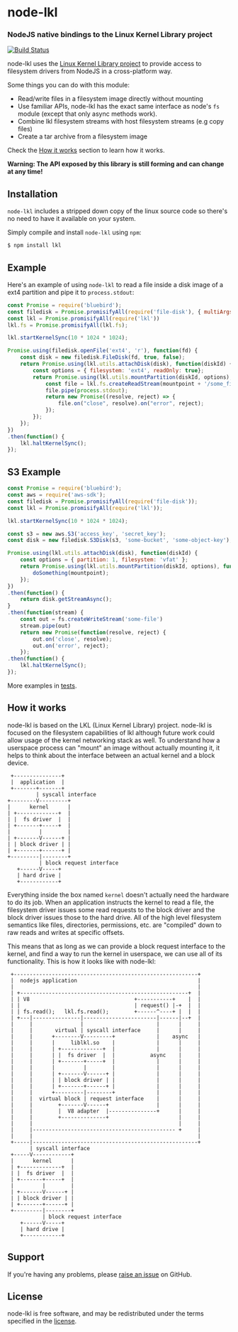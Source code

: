 node-lkl
=========
### NodeJS native bindings to the Linux Kernel Library project
[![Build Status](https://travis-ci.org/resin-io/node-lkl.svg?branch=master)](https://travis-ci.org/resin-io/node-lkl)

node-lkl uses the [Linux Kernel Library project](https://github.com/lkl/linux) to provide access to filesystem drivers
from NodeJS in a cross-platform way.

Some things you can do with this module:

* Read/write files in a filesystem image directly without mounting
* Use familiar APIs, node-lkl has the exact same interface as node's `fs` module (except that only async methods work).
* Combine lkl filesystem streams with host filesystem streams (e.g copy files)
* Create a tar archive from a filesystem image

Check the [How it works](#how-it-works) section to learn how it works.

**Warning: The API exposed by this library is still forming and can change at
any time!**

Installation
------------

`node-lkl` includes a stripped down copy of the linux source code so
there's no need to have it available on your system.

Simply compile and install `node-lkl` using `npm`:

``` bash
$ npm install lkl
```

Example
-------

Here's an example of using `node-lkl` to read a file inside a disk image of
a ext4 partition and pipe it to `process.stdout`:

``` javascript
const Promise = require('bluebird');
const filedisk = Promise.promisifyAll(require('file-disk'), { multiArgs: true });
const lkl = Promise.promisifyAll(require('lkl'))
lkl.fs = Promise.promisifyAll(lkl.fs);

lkl.startKernelSync(10 * 1024 * 1024);

Promise.using(filedisk.openFile('ext4', 'r'), function(fd) {
	const disk = new filedisk.FileDisk(fd, true, false);
	return Promise.using(lkl.utils.attachDisk(disk), function(diskId) {
		const options = { filesystem: 'ext4', readOnly: true};
		return Promise.using(lkl.utils.mountPartition(diskId, options), function(mountpoint) {
			const file = lkl.fs.createReadStream(mountpoint + '/some_file');
			file.pipe(process.stdout);
			return new Promise((resolve, reject) => {
				file.on("close", resolve).on("error", reject);
			});
		});
	});
})
.then(function() {
	lkl.haltKernelSync();
});
```

S3 Example
----------

```javascript
const Promise = require('bluebird');
const aws = require('aws-sdk');
const filedisk = Promise.promisifyAll(require('file-disk'));
const lkl = Promise.promisifyAll(require('lkl'));

lkl.startKernelSync(10 * 1024 * 1024);

const s3 = new aws.S3('access_key', 'secret_key');
const disk = new filedisk.S3Disk(s3, 'some-bucket', 'some-object-key');

Promise.using(lkl.utils.attachDisk(disk), function(diskId) {
	const options = { partition: 1, filesystem: 'vfat' };
	return Promise.using(lkl.utils.mountPartition(diskId, options), function(mountpoint) {
		doSomething(mountpoint);
	});
})
.then(function() {
	return disk.getStreamAsync();
}
.then(function(stream) {
	const out = fs.createWriteStream('some-file')
	stream.pipe(out)
	return new Promise(function(resolve, reject) {
		out.on('close', resolve);
		out.on('error', reject);
	});
.then(function() {
	lkl.haltKernelSync();
});
```

More examples in [tests](test/index.js).

How it works
------------

node-lkl is based on the LKL (Linux Kernel Library) project. node-lkl is
focused on the filesystem capabilities of lkl although future work could allow
usage of the kernel networking stack as well. To understand how a userspace
process can "mount" an image without actually mounting it, it helps to think
about the interface between an actual kernel and a block device.

```
 +---------------+
 |  application  |
 +-------+-------+
         | syscall interface
+--------V---------+
|      kernel      |
| +-------------+  |
| |  fs driver  |  |
| +-------+-----+  |
|         |        |
| +-------V------+ |
| | block driver | |
| +-------+------+ |
+---------|--------+
          | block request interface
   +------V-----+
   | hard drive |
   +------------+
```

Everything inside the box named `kernel` doesn't actually need the hardware
to do its job. When an application instructs the kernel to read a file, the
filesystem driver issues some read requests to the block driver and the block
driver issues those to the hard drive. All of the high level filesystem
semantics like files, directories, permissions, etc. are "compiled" down to raw
reads and writes at specific offsets.

This means that as long as we can provide a block request interface to the
kernel, and find a way to run the kernel in userspace, we can use all of its
functionality. This is how it looks like with node-lkl:

```
 +----------------------------------------------------------+
 |  nodejs application                                      |
 |                                                          |
 | +-----------------------------------------------------+  |
 | | V8                                 +-----------+    |  |
 | |                                    | request() |-+  |  |
 | | fs.read();   lkl.fs.read();        +------^----+ |  |  |
 | +---|---------------|-----------------------|------|--+  |
 |     |               |                       |      |     |
 |     |       virtual | syscall interface     |      |     |
 |     |      +--------V---------+             |    async   |
 |     |      |     liblkl.so    |             |      |     |
 |     |      | +-------------+  |             |      |     |
 |     |      | |  fs driver  |  |           async    |     |
 |     |      | +-------+-----+  |             |      |     |
 |     |      |         |        |             |      |     |
 |     |      | +-------V------+ |             |      |     |
 |     |      | | block driver | |             |      |     |
 |     |      | +-------+------+ |             |      |     |
 |     |      +---------|--------+             |      |     |
 |     |  virtual block | request interface    |      |     |
 |     |        +-------V------+               |      |     |
 |     |        |  V8 adapter  |---------------+      |     |
 |     |        +--------------+                      |     |
 |     |                                              |     |
 |     |--------------------------------------------- +     |
 |     |                                                    |
 +-----|----------------------------------------------------+
       | syscall interface
 +-----V------------+
 |      kernel      |
 | +-------------+  |
 | |  fs driver  |  |
 | +-------+-----+  |
 |         |        |
 | +-------V------+ |
 | | block driver | |
 | +-------+------+ |
 +---------|--------+
           | block request interface
    +------V-----+
    | hard drive |
    +------------+
```

Support
-------

If you're having any problems, please [raise an issue][github-issue] on GitHub.

License
-------

node-lkl is free software, and may be redistributed under the terms specified
in the [license].

[github-issue]: https://github.com/resin-io/node-lkl/issues/new
[license]: https://github.com/resin-io/node-lkl/blob/master/LICENSE
